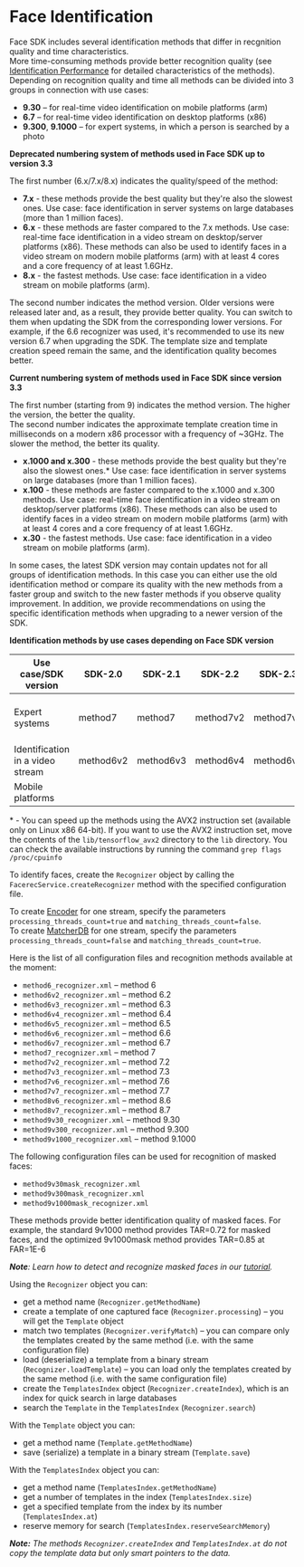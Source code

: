 # Face Identification

Face SDK includes several identification methods that differ in recgnition quality and time characteristics.  
More time-consuming methods provide better recognition quality (see [Identification Performance](../performance_parameters.md#identification-performance) for detailed characteristics of the methods).  
Depending on recognition quality and time all methods can be divided into 3 groups in connection with use cases:

* **9.30** – for real-time video identification on mobile platforms (arm)
* **6.7** – for real-time video identification on desktop platforms (x86)
* **9.300**, **9.1000** – for expert systems, in which a person is searched by a photo

**Deprecated numbering system of methods used in Face SDK up to version 3.3**

The first number (6.x/7.x/8.x) indicates the quality/speed of the method:
* **7.x** - these methods provide the best quality but they're also the slowest ones. Use case: face identification in server systems on large databases (more than 1 million faces).
* **6.x** - these methods are faster compared to the 7.x methods. Use case: real-time face identification in a video stream on desktop/server platforms (x86). These methods can also be used to identify faces in a video stream on modern mobile platforms (arm) with at least 4 cores and a core frequency of at least 1.6GHz.
* **8.x** - the fastest methods. Use case: face identification in a video stream on mobile platforms (arm).

The second number indicates the method version. Older versions were released later and, as a result, they provide better quality. You can switch to them when updating the SDK from the corresponding lower versions. For example, if the 6.6 recognizer was used, it's recommended to use its new version 6.7 when upgrading the SDK. The template size and template creation speed remain the same, and the identification quality becomes better.

**Current numbering system of methods used in Face SDK since version 3.3**

The first number (starting from 9) indicates the method version. The higher the version, the better the quality.  
The second number indicates the approximate template creation time in milliseconds on a modern x86 processor with a frequency of ~3GHz. The slower the method, the better its quality.  

* **x.1000 and x.300** - these methods provide the best quality but they're also the slowest ones.* Use case: face identification in server systems on large databases (more than 1 million faces).
* **x.100** - these methods are faster compared to the x.1000 and x.300 methods. Use case: real-time face identification in a video stream on desktop/server platforms (x86). These methods can also be used to identify faces in a video stream on modern mobile platforms (arm) with at least 4 cores and a core frequency of at least 1.6GHz.
* **x.30** - the fastest methods. Use case: face identification in a video stream on mobile platforms (arm).

In some cases, the latest SDK version may contain updates not for all groups of identification methods. In this case you can either use the old identification method or compare its quality with the new methods from a faster group and switch to the new faster methods if you observe quality improvement. In addition, we provide recommendations on using the specific identification methods when upgrading to a newer version of the SDK.

**Identification methods by use cases depending on Face SDK version**

|  Use case/SDK version    |    SDK-2.0   |   SDK-2.1   |   SDK-2.2   |   SDK-2.3   |   SDK-2.5  |   SDK-3.0   |   SDK-3.1   |   SDK-3.3        |  SDK-3.4        |
| -------------------------- | -------- | ------- | ------- | ------- | ------ | ------- | ------- | ------------ | ------------ |
| Expert systems         | method7      | method7     |   method7v2   |   method7v3   | method7v6    |  method7v6    |    method7v7  |method9v300<br>method9v1000|method9v300<br>method9v1000<br>method9v300mask<br>method9v1000mask|
| Identification in a video stream | method6v2      | method6v3     |   method6v4   |   method6v5   | method6v6    | method6v6     |    method6v7  | method6v7          | method6v7             |
| Mobile platforms        |          |         |         |         |        | method8v6     |    method8v7  | method9v30         | method9v30<br>method9v30mask |

\* - You can speed up the methods using the AVX2 instruction set (available only on Linux x86 64-bit). If you want to use the AVX2 instruction set, move the contents of the `lib/tensorflow_avx2` directory to the `lib` directory. You can check the available instructions by running the command `grep flags /proc/cpuinfo`

To identify faces, create the `Recognizer` object by calling the `FacerecService.createRecognizer` method with the specified configuration file.

To create [Encoder](../components.md#encoder) for one stream, specify the parameters `processing_threads_count=true` and `matching_threads_count=false`.  
To create [MatcherDB](../components.md#matcherdb) for one stream, specify the parameters `processing_threads_count=false` and `matching_threads_count=true`.

Here is the list of all configuration files and recognition methods available at the moment:

* `method6_recognizer.xml` – method 6
* `method6v2_recognizer.xml` – method 6.2
* `method6v3_recognizer.xml` – method 6.3
* `method6v4_recognizer.xml` – method 6.4
* `method6v5_recognizer.xml` – method 6.5
* `method6v6_recognizer.xml` – method 6.6
* `method6v7_recognizer.xml` – method 6.7
* `method7_recognizer.xml` – method 7
* `method7v2_recognizer.xml` – method 7.2
* `method7v3_recognizer.xml` – method 7.3
* `method7v6_recognizer.xml` – method 7.6
* `method7v7_recognizer.xml` – method 7.7
* `method8v6_recognizer.xml` – method 8.6
* `method8v7_recognizer.xml` – method 8.7
* `method9v30_recognizer.xml` – method 9.30
* `method9v300_recognizer.xml` – method 9.300
* `method9v1000_recognizer.xml` – method 9.1000

The following configuration files can be used for recognition of masked faces: 

* `method9v30mask_recognizer.xml` 
* `method9v300mask_recognizer.xml`
* `method9v1000mask_recognizer.xml`

These methods provide better identification quality of masked faces.
For example, the standard 9v1000 method provides TAR=0.72 for masked faces, and the optimized 9v1000mask method provides TAR=0.85 at FAR=1E-6

_**Note**: Learn how to detect and recognize masked faces in our [tutorial](../tutorials/detection_and_recognition_of_masked_faces.md)._

Using the `Recognizer` object you can:

* get a method name (`Recognizer.getMethodName`)
* create a template of one captured face (`Recognizer.processing`) – you will get the `Template` object
* match two templates (`Recognizer.verifyMatch`) – you can compare only the templates created by the same method (i.e. with the same configuration file)
* load (deserialize) a template from a binary stream (`Recognizer.loadTemplate`) – you can load only the templates created by the same method (i.e. with the same configuration file)
* create the `TemplatesIndex` object (`Recognizer.createIndex`), which is an index for quick search in large databases
* search the `Template` in the `TemplatesIndex` (`Recognizer.search`)

With the `Template` object you can:

* get a method name (`Template.getMethodName`)
* save (serialize) a template in a binary stream (`Template.save`)

With the `TemplatesIndex` object you can:

* get a method name (`TemplatesIndex.getMethodName`)
* get a number of templates in the index (`TemplatesIndex.size`)
* get a specified template from the index by its number (`TemplatesIndex.at`)
* reserve memory for search (`TemplatesIndex.reserveSearchMemory`)

_**Note:** The methods `Recognizer.createIndex` and `TemplatesIndex.at` do not copy the template data but only smart pointers to the data._
